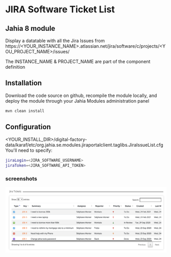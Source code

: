 # JIRA Software Ticket List 

## Jahia 8 module

Display a datatable with all the Jira Issues from https://<YOUR_INSTANCE_NAME>.atlassian.net/jira/software/c/projects/<YOU_PROJECT_NAME>/issues/

The INSTANCE_NAME & PROJECT_NAME are part of the component definition
## Installation

Download the code source on github, recompile the module locally, and deploy the module through your Jahia Modules administration panel

```bash
mvn clean install
```

## Configuration
<YOUR_INSTALL_DIR>/digital-factory-data/karaf/etc/org.jahia.se.modules.jiraportalclient.taglibs.JiraIssueList.cfg
You'll need to specify:
```bash
jiraLogin=<JIRA_SOFTWARE_USERNAME>
jiraToken=<JIRA_SOFTWARE_API_TOKEN>
```
### screenshots
![picture](./src/main/resources/images/jiraTicketsTable.png)





